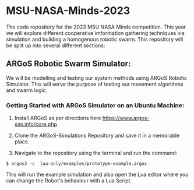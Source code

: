 # MSU-NASA-Minds-2023
The code repository for the 2023 MSU NASA Minds competition. This year we will explore different cooperative imformation gathering techniques via simulation and building a homogenous robotic swarm. This repository will be split up into several different sections:

## ARGoS Robotic Swarm Simulator: 

We will be modelling and testing our system methods using ARGoS Robotic Simulator. This will serve the purpose of testing our movement algorithms and swarm logic.  

### Getting Started with ARGoS Simulator on an Ubuntu Machine:

1. Install ARGoS as per directions here https://www.argos-sim.info/core.php 

2. Clone the ARGoS-Simulations Repository and save it in a memorable place. 

3. Navigate to the repository using the terminal and run the command:

  `$ argos3 -c  lua-only/examples/prototype-example.argos`

This will run the example simulation and also open the Lua editor where you can change the Robot's behaviour with a Lua Script.

